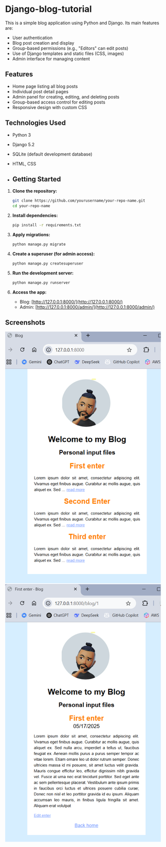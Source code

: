# Django-blog-tutorial

This is a simple blog application using Python and Django. Its main features are:

- User authentication
- Blog post creation and display
- Group-based permissions (e.g., "Editors" can edit posts)
- Use of Django templates and static files (CSS, images)
- Admin interface for managing content

## Features

- Home page listing all blog posts
- Individual post detail pages
- Admin panel for creating, editing, and deleting posts
- Group-based access control for editing posts
- Responsive design with custom CSS

## Technologies Used

- Python 3
- Django 5.2
- SQLite (default development database)
- HTML, CSS

- ## Getting Started

1. **Clone the repository:**
   ```sh
   git clone https://github.com/yourusername/your-repo-name.git
   cd your-repo-name
   ```

2. **Install dependencies:**
   ```sh
   pip install -r requirements.txt
   ```

3. **Apply migrations:**
   ```sh
   python manage.py migrate
   ```

4. **Create a superuser (for admin access):**
   ```sh
   python manage.py createsuperuser
   ```

5. **Run the development server:**
   ```sh
   python manage.py runserver
   ```
6. **Access the app:**
   - Blog: [http://127.0.0.1:8000/](http://127.0.0.1:8000/)
   - Admin: [http://127.0.0.1:8000/admin/](http://127.0.0.1:8000/admin/)
  
## Screenshots

![Blog Home Page](https://github.com/CodeHarold/Django-blog-tutorial/blob/main/tutorial/screenshots/homePage.png)
![Post1](https://github.com/CodeHarold/Django-blog-tutorial/blob/main/tutorial/screenshots/post1.png)


